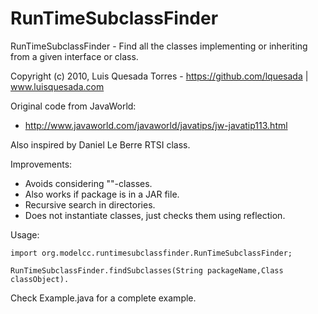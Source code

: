 RunTimeSubclassFinder
============

RunTimeSubclassFinder - Find all the classes implementing or inheriting from a given interface or class.  

Copyright (c) 2010, Luis Quesada Torres - https://github.com/lquesada | www.luisquesada.com

Original code from JavaWorld:

- http://www.javaworld.com/javaworld/javatips/jw-javatip113.html 

Also inspired by Daniel Le Berre RTSI class.

Improvements:

- Avoids considering "<error>"-classes.
- Also works if package is in a JAR file.
- Recursive search in directories.
- Does not instantiate classes, just checks them using reflection.

Usage:

    import org.modelcc.runtimesubclassfinder.RunTimeSubclassFinder;

    RunTimeSubclassFinder.findSubclasses(String packageName,Class classObject).

Check Example.java for a complete example.

